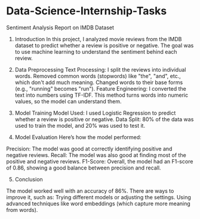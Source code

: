 # Data-Science-Internship-Tasks
Sentiment Analysis Report on IMDB Dataset

1. Introduction
In this project, I analyzed movie reviews from the IMDB dataset to predict whether a review is positive or negative. The goal was to use machine learning to understand the sentiment behind each review.

2. Data Preprocessing
Text Processing:
I split the reviews into individual words.
Removed common words (stopwords) like "the", "and", etc., which don't add much meaning.
Changed words to their base forms (e.g., "running" becomes "run").
Feature Engineering:
I converted the text into numbers using TF-IDF. This method turns words into numeric values, so the model can understand them.


3. Model Training
Model Used: I used Logistic Regression to predict whether a review is positive or negative.
Data Split: 80% of the data was used to train the model, and 20% was used to test it.


4. Model Evaluation
Here’s how the model performed:

Precision: The model was good at correctly identifying positive and negative reviews.
Recall: The model was also good at finding most of the positive and negative reviews.
F1-Score: Overall, the model had an F1-score of 0.86, showing a good balance between precision and recall.

5. Conclusion

The model worked well with an accuracy of 86%. There are ways to improve it, such as:
Trying different models or adjusting the settings.
Using advanced techniques like word embeddings (which capture more meaning from words).
